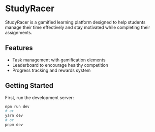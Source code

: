 # StudyRacer

StudyRacer is a gamified learning platform designed to help students manage their time effectively and stay motivated while completing their assignments.

## Features

- Task management with gamification elements
- Leaderboard to encourage healthy competition
- Progress tracking and rewards system

## Getting Started

First, run the development server:

```bash
npm run dev
# or
yarn dev
# or
pnpm dev